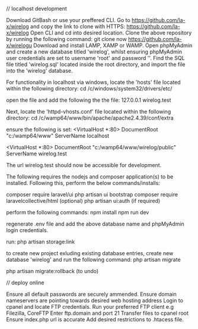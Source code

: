 // localhost development

Download GitBash or use your preffered CLI.
Go to https://github.com/la-x/wirelog and copy the link to clone with HTTPS: https://github.com/la-x/wirelog
Open CLI and cd into desired location.
Clone the above repository by running the following command:
git clone now https://github.com/la-x/wirelogu
Download and install LAMP, XAMP or WAMP.
Open phpMyAdmin and create a new database titled 'wirelog', whilst ensuring phpMyAdmin user credentials are set to username 'root' and password ''.
Find the SQL file titled 'wirelog.sql' located inside the root directory, and import the file into the 'wirelog' database.

For functionality in localhost via windows, locate the 'hosts' file located within the following directory:
cd /c/windows/system32/drivers/etc/

open the file and add the following the the file:
127.0.0.1 wirelog.test

Next, locate the 'httpd-vhosts.conf' file located within the following directory:
cd /c/wamp64/www/bin/apache/apache2.4.39/conf/extra

ensure the following is set:
<VirtualHost *:80>
  DocumentRoot "c:/wamp64/www"
  ServerName localhost
</VirtualHost>

<VirtualHost *:80>
  DocumentRoot "c:/wamp64/www/wirelog/public"
  ServerName wirelog.test
</VirtualHost>

The url wirelog.test should now be accessible for development.

The following requires the nodejs and composer application(s) to be installed. Following this, perform the below commands/installs:

composer require laravel/ui
php artisan ui bootstrap
composer require laravelcollective/html (optional)
php artisan ui:auth (if required)

perform the following commands:
npm install
npm run dev

regenerate .env file and add the above database name and phpMyAdmin login credentials.

run:
php artisan storage:link

to create new project exluding existing database entries, create new database 'wirelog' and run the following command:
php artisan migrate

php artisan migrate:rollback (to undo)

// deploy online

Ensure all default passwords are securely ammended.
Ensure domain nameservers are pointing towards desired web hosting address
Login to cpanel and locate FTP credentials.
Run your preferred FTP client e.g Filezilla, CoreFTP
Enter ftp.domain and port 21
Transfer files to cpanel root
Ensure index.php url is accurate
Add desired restrictions to .htacess file.